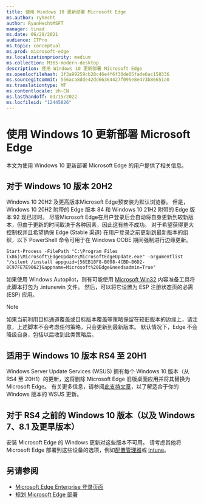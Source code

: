 ```yaml
---
title: 使用 Windows 10 更新部署 Microsoft Edge
ms.author: ryhecht
author: RyanHechtMSFT
manager: tinad
ms.date: 06/29/2021
audience: ITPro
ms.topic: conceptual
ms.prod: microsoft-edge
ms.localizationpriority: medium
ms.collection: M365-modern-desktop
description: 使用 Windows 10 更新部署 Microsoft Edge
ms.openlocfilehash: 1f3a99259cb28c46e4f6f30de05fade6ac158336
ms.sourcegitcommit: 556aca8dde42dd66364427f095e8e473b86651a0
ms.translationtype: MT
ms.contentlocale: zh-CN
ms.lasthandoff: 03/15/2022
ms.locfileid: "12445826"
---
```

# <a name="deploy-microsoft-edge-with-windows-10-updates"></a>使用 Windows 10 更新部署 Microsoft Edge

本文为使用 Windows 10 更新部署 Microsoft Edge 的用户提供了相关信息。

## <a name="for-windows-10-release-20h2"></a>对于 Windows 10 版本 20H2

Windows 10 20H2 及更高版本Microsoft Edge预安装为默认浏览器。 但是，Windows 10 20H2 附带的 Edge 版本 84 和 Windows 10 21H2 附带的 Edge 版本 92 现已过时。 尽管Microsoft Edge在用户登录后会自动将自身更新到较新版本，但由于更新的时间取决于各种因素，因此这有些不成功。 对于希望获得更大控制权并且希望确保 Edge (Stable 渠道) 在用户登录之前更新到最新版本的组织，以下 PowerShell 命令可用于在 Windows OOBE 期间强制进行边缘更新。

`Start-Process -FilePath "C:\Program Files (x86)\Microsoft\EdgeUpdate\MicrosoftEdgeUpdate.exe" -argumentlist "/silent /install appguid={56EB18F8-B008-4CBD-B6D2-8C97FE7E9062}&appname=Microsoft%20Edge&needsadmin=True"`

如果使用 Windows Autopilot，则有可能使用 [Microsoft Win32](/mem/intune/apps/apps-win32-prepare) 内容准备工具将此脚本打包为 .intunewin 文件。 然后，可以将它设置为 ESP 注册状态页的必需 (ESP) 应用。

> [!NOTE]
> 如果当前利用目标通道覆盖或[](/deployedge/microsoft-edge-update-policies#target-channel-override)目标版本覆盖等[](/deployedge/microsoft-edge-update-policies#targetversionprefix)策略保留在较旧版本的边缘上，请注意，上述脚本不会考虑任何策略，只会更新到最新版本。 默认情况下，Edge 不会降级自身，包括以后收到此类策略后。

## <a name="for-windows-10-releases-rs4-through-20h1"></a>适用于 Windows 10 版本 RS4 至 20H1

Windows Server Update Services (WSUS) 拥有每个 Windows 10 版本（从 RS4 至 20H1）的更新，这将删除 Microsoft Edge 旧版桌面应用并将其替换为 Microsoft Edge。 有关更多信息，请参阅[此支持文章](https://support.microsoft.com/topic/update-in-wsus-for-the-new-microsoft-edge-for-windows-10-version-1809-1903-1909-and-2004-october-29-2020-b4980418-4ec4-dee7-3b17-1c6499bd127c)，以了解适合于你的 Windows 版本的 WSUS 更新。

## <a name="for-windows-10-releases-prior-to-rs4-and-windows-7-81-and-earlier"></a>对于 RS4 之前的 Windows 10 版本（以及 Windows 7、8.1 及更早版本）

安装 Microsoft Edge 的 Windows 更新对这些版本不可用。 请考虑其他将 Microsoft Edge 部署到这些设备的选项，例如[配置管理器](/configmgr/apps/deploy-use/deploy-edge?bc=https%3a%2f%2fdocs.microsoft.com%2fDeployEdge%2fbreadcrumb%2ftoc.json&toc=https%3a%2f%2fdocs.microsoft.com%2fDeployEdge%2ftoc.json)或 [Intune](/intune/apps/apps-windows-edge/?bc=https%3a%2f%2fdocs.microsoft.com%2fDeployEdge%2fbreadcrumb%2ftoc.json&toc=https%3a%2f%2fdocs.microsoft.com%2fDeployEdge%2ftoc.json)。

## <a name="see-also"></a>另请参阅

- [Microsoft Edge Enterprise 登录页面](https://aka.ms/EdgeEnterprise)
- [规划 Microsoft Edge 部署](deploy-edge-plan-deployment.md)
